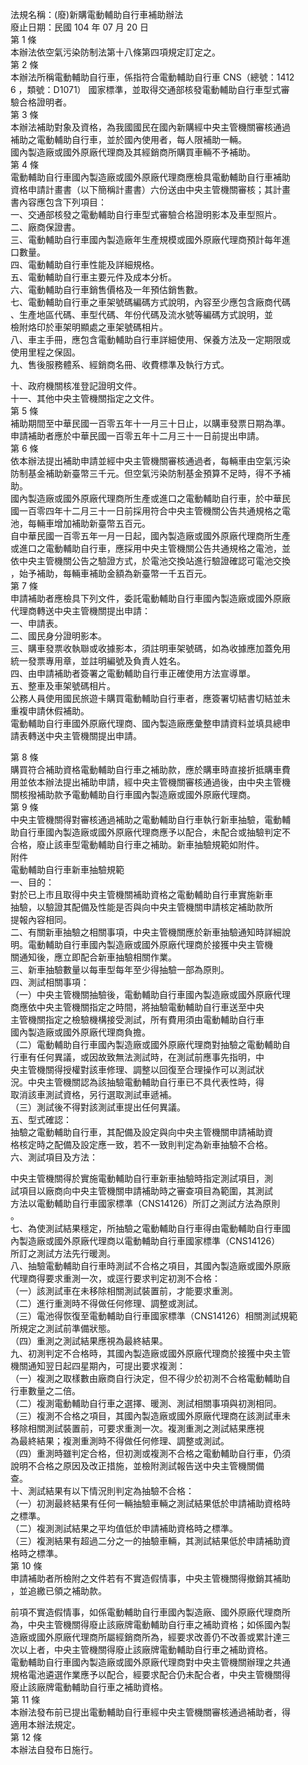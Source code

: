 法規名稱：(廢)新購電動輔助自行車補助辦法  
廢止日期：民國 104 年 07 月 20 日  
第 1 條  
本辦法依空氣污染防制法第十八條第四項規定訂定之。  
第 2 條  
本辦法所稱電動輔助自行車，係指符合電動輔助自行車 CNS（總號：1412  
6 ，類號：D1071） 國家標準，並取得交通部核發電動輔助自行車型式審  
驗合格證明者。  
第 3 條  
本辦法補助對象及資格，為我國國民在國內新購經中央主管機關審核通過  
補助之電動輔助自行車，並於國內使用者，每人限補助一輛。  
國內製造廠或國外原廠代理商及其經銷商所購買車輛不予補助。  
第 4 條  
電動輔助自行車國內製造廠或國外原廠代理商應檢具電動輔助自行車補助  
資格申請計畫書（以下簡稱計畫書）六份送由中央主管機關審核；其計畫  
書內容應包含下列項目：  
一、交通部核發之電動輔助自行車型式審驗合格證明影本及車型照片。  
二、廠商保證書。  
三、電動輔助自行車國內製造廠年生產規模或國外原廠代理商預計每年進  
口數量。  
四、電動輔助自行車性能及詳細規格。  
五、電動輔助自行車主要元件及成本分析。  
六、電動輔助自行車銷售價格及一年預估銷售數。  
七、電動輔助自行車之車架號碼編碼方式說明，內容至少應包含廠商代碼  
、生產地區代碼、車型代碼、年份代碼及流水號等編碼方式說明，並  
檢附烙印於車架明顯處之車架號碼相片。  
八、車主手冊，應包含電動輔助自行車詳細使用、保養方法及一定期限或  
使用里程之保固。  
九、售後服務體系、經銷商名冊、收費標準及執行方式。  


十、政府機關核准登記證明文件。  
十一、其他中央主管機關指定之文件。  
第 5 條  
補助期間至中華民國一百零五年十一月三十日止，以購車發票日期為準。  
申請補助者應於中華民國一百零五年十二月三十一日前提出申請。  
第 6 條  
依本辦法提出補助申請並經中央主管機關審核通過者，每輛車由空氣污染  
防制基金補助新臺幣三千元。但空氣污染防制基金預算不足時，得不予補  
助。  
國內製造廠或國外原廠代理商所生產或進口之電動輔助自行車，於中華民  
國一百零四年十二月三十一日前採用符合中央主管機關公告共通規格之電  
池，每輛車增加補助新臺幣五百元。  
自中華民國一百零五年一月一日起，國內製造廠或國外原廠代理商所生產  
或進口之電動輔助自行車，應採用中央主管機關公告共通規格之電池，並  
依中央主管機關公告之驗證方式，於電池交換站進行驗證確認可電池交換  
，始予補助，每輛車補助金額為新臺幣一千五百元。  
第 7 條  
申請補助者應檢具下列文件，委託電動輔助自行車國內製造廠或國外原廠  
代理商轉送中央主管機關提出申請：  
一、申請表。  
二、國民身分證明影本。  
三、購車發票收執聯或收據影本，須註明車架號碼，如為收據應加蓋免用  
統一發票專用章，並註明編號及負責人姓名。  
四、由申請補助者簽署之電動輔助自行車正確使用方法宣導單。  
五、整車及車架號碼相片。  
公務人員使用國民旅遊卡購買電動輔助自行車者，應簽署切結書切結並未  
重複申請休假補助。  
電動輔助自行車國外原廠代理商、國內製造廠應彙整申請資料並填具總申  
請表轉送中央主管機關提出申請。  


第 8 條  
購買符合補助資格電動輔助自行車之補助款，應於購車時直接折抵購車費  
用並依本辦法提出補助申請，經中央主管機關審核通過後，由中央主管機  
關核撥補助款予電動輔助自行車國內製造廠或國外原廠代理商。  
第 9 條  
中央主管機關得對審核通過補助之電動輔助自行車執行新車抽驗，電動輔  
助自行車國內製造廠或國外原廠代理商應予以配合，未配合或抽驗判定不  
合格，廢止該車型電動輔助自行車之補助。新車抽驗規範如附件。  
附件  
電動輔助自行車新車抽驗規範  
一、目的：  
對於已上市且取得中央主管機關補助資格之電動輔助自行車實施新車  
抽驗，以驗證其配備及性能是否與向中央主管機關申請核定補助款所  
提報內容相同。  
二、有關新車抽驗之相關事項，中央主管機關應於新車抽驗通知時詳細說  
明。電動輔助自行車國內製造廠或國外原廠代理商於接獲中央主管機  
關通知後，應立即配合新車抽驗相關作業。  
三、新車抽驗數量以每車型每年至少得抽驗一部為原則。  
四、測試相關事項：  
（一）中央主管機關抽驗後，電動輔助自行車國內製造廠或國外原廠代理  
商應依中央主管機關指定之時間，將抽驗電動輔助自行車送至中央  
主管機關指定之檢驗機構接受測試，所有費用須由電動輔助自行車  
國內製造廠或國外原廠代理商負擔。  
（二）電動輔助自行車國內製造廠或國外原廠代理商對抽驗之電動輔助自  
行車有任何異議，或因故致無法測試時，在測試前應事先指明，中  
央主管機關得授權對該車修理、調整以回復至合理操作可以測試狀  
況。中央主管機關認為該抽驗電動輔助自行車已不具代表性時，得  
取消該車測試資格，另行選取測試車遞補。  
（三）測試後不得對該測試車提出任何異議。  
五、型式確認：  
抽驗之電動輔助自行車，其配備及設定與向中央主管機關申請補助資  
格核定時之配備及設定應一致，若不一致則判定為新車抽驗不合格。  
六、測試項目及方法：  


中央主管機關得於實施電動輔助自行車新車抽驗時指定測試項目，測  
試項目以廠商向中央主管機關申請補助時之審查項目為範圍，其測試  
方法以電動輔助自行車國家標準（CNS14126）所訂之測試方法為原則  
。  
七、為使測試結果穩定，所抽驗之電動輔助自行車得由電動輔助自行車國  
內製造廠或國外原廠代理商以電動輔助自行車國家標準（CNS14126）  
所訂之測試方法先行暖測。  
八、抽驗電動輔助自行車時測試不合格之項目，其國內製造廠或國外原廠  
代理商得要求重測一次，或逕行要求判定初測不合格：  
（一）該測試車在未移除相關測試裝置前，才能要求重測。  
（二）進行重測時不得做任何修理、調整或測試。  
（三）電池得恢復至電動輔助自行車國家標準（CNS14126）相關測試規範  
所規定之測試前準備狀態。  
（四）重測之測試結果應視為最終結果。  
九、初測判定不合格時，其國內製造廠或國外原廠代理商於接獲中央主管  
機關通知翌日起四星期內，可提出要求複測：  
（一）複測之取樣數由廠商自行決定，但不得少於初測不合格電動輔助自  
行車數量之二倍。  
（二）複測電動輔助自行車之選擇、暖測、測試相關事項與初測相同。  
（三）複測不合格之項目，其國內製造廠或國外原廠代理商在該測試車未  
移除相關測試裝置前，可要求重測一次。複測重測之測試結果應視  
為最終結果；複測重測時不得做任何修理、調整或測試。  
（四）重測時雖判定合格，但初測或複測不合格之電動輔助自行車，仍須  
說明不合格之原因及改正措施，並檢附測試報告送中央主管機關備  
查。  
十、測試結果有以下情況則判定為抽驗不合格：  
（一）初測最終結果有任何一輛抽驗車輛之測試結果低於申請補助資格時  
之標準。  
（二）複測測試結果之平均值低於申請補助資格時之標準。  
（三）複測結果有超過二分之一的抽驗車輛，其測試結果低於申請補助資  
格時之標準。  
第 10 條  
申請補助者所檢附之文件若有不實造假情事，中央主管機關得撤銷其補助  
，並追繳已領之補助款。  


前項不實造假情事，如係電動輔助自行車國內製造廠、國外原廠代理商所  
為，中央主管機關得廢止該廠牌電動輔助自行車之補助資格；如係國內製  
造廠或國外原廠代理商所屬經銷商所為，經要求改善仍不改善或累計達三  
次以上者，中央主管機關得廢止該廠牌電動輔助自行車之補助資格。  
電動輔助自行車國內製造廠或國外原廠代理商對中央主管機關辦理之共通  
規格電池遴選作業應予以配合，經要求配合仍未配合者，中央主管機關得  
廢止該廠牌電動輔助自行車之補助資格。  
第 11 條  
本辦法發布前已提出電動輔助自行車經中央主管機關審核通過補助者，得  
適用本辦法規定。  
第 12 條  
本辦法自發布日施行。  



